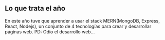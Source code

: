 ## Lo que trata el año

 En este año tuve que aprender a usar el stack MERN(MongoDB, Express, React, Nodejs), un conjunto de 4 tecnologías para crear y desarrollar páginas web. PD: Odio el desarrollo web... 
